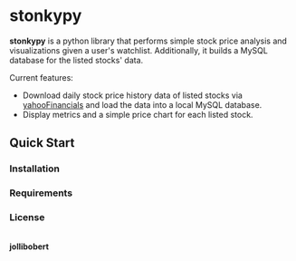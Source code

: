 # stonkypy

__stonkypy__ is a python library that performs simple stock price analysis and visualizations given a user's watchlist. Additionally, it builds a MySQL database for the listed stocks' data.

Current features:
- Download daily stock price history data of listed stocks via  [yahooFinancials](https://github.com/JECSand/yahoofinancials) and load the data into a local MySQL database.
- Display metrics and a simple price chart for each listed stock.

## Quick Start

### Installation

### Requirements

### License

\
__jollibobert__

